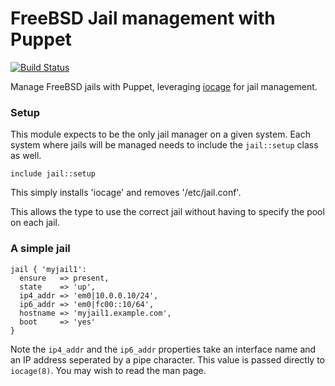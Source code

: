 # FreeBSD Jail management with Puppet

[![Build Status](https://travis-ci.org/xaque208/puppet-jail.svg?branch=master)](https://travis-ci.org/xaque208/puppet-jail)

Manage FreeBSD jails with Puppet, leveraging [iocage] for jail management.

### Setup

This module expects to be the only jail manager on a given system.  Each system where jails will be managed needs to include the `jail::setup` class as well.

```Puppet
include jail::setup
```

This simply installs 'iocage' and removes '/etc/jail.conf'.

This allows the type to use the correct jail without having to
specify the pool on each jail.

### A simple jail

```Puppet
jail { 'myjail1':
  ensure   => present,
  state    => 'up',
  ip4_addr => 'em0|10.0.0.10/24',
  ip6_addr => 'em0|fc00::10/64',
  hostname => 'myjail1.example.com',
  boot     => 'yes'
}
```

Note the `ip4_addr` and the `ip6_addr` properties take an interface name and an IP address seperated by a pipe character.  This value is passed directly to `iocage(8)`.  You may wish to read the man page.

[iocage]: http://iocage.readthedocs.org/en/latest/

